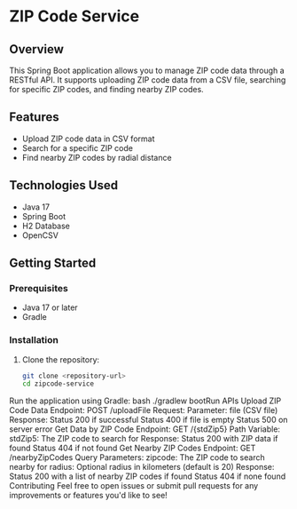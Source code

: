 # ZIP Code Service

## Overview
This Spring Boot application allows you to manage ZIP code data through a RESTful API. It supports uploading ZIP code data from a CSV file, searching for specific ZIP codes, and finding nearby ZIP codes.

## Features
- Upload ZIP code data in CSV format
- Search for a specific ZIP code
- Find nearby ZIP codes by radial distance

## Technologies Used
- Java 17
- Spring Boot
- H2 Database
- OpenCSV

## Getting Started

### Prerequisites
- Java 17 or later
- Gradle

### Installation
1. Clone the repository:
   ```bash
   git clone <repository-url>
   cd zipcode-service

Run the application using Gradle:
bash
./gradlew bootRun
APIs
Upload ZIP Code Data
Endpoint: POST /uploadFile
Request:
Parameter: file (CSV file)
Response:
Status 200 if successful
Status 400 if file is empty
Status 500 on server error
Get Data by ZIP Code
Endpoint: GET /{stdZip5}
Path Variable:
stdZip5: The ZIP code to search for
Response:
Status 200 with ZIP data if found
Status 404 if not found
Get Nearby ZIP Codes
Endpoint: GET /nearbyZipCodes
Query Parameters:
zipcode: The ZIP code to search nearby for
radius: Optional radius in kilometers (default is 20)
Response:
Status 200 with a list of nearby ZIP codes if found
Status 404 if none found
Contributing
Feel free to open issues or submit pull requests for any improvements or features you'd like to see!
